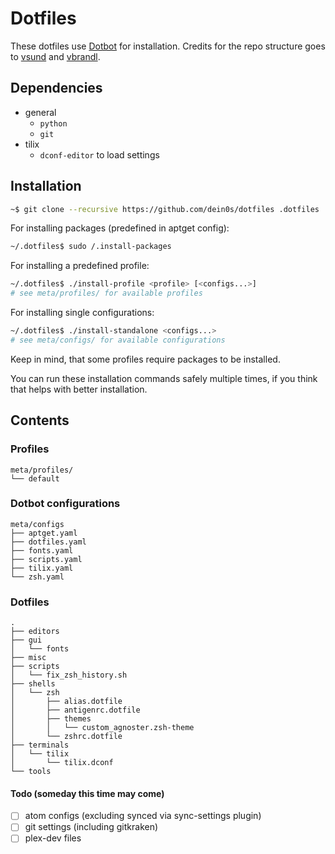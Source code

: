 # Dotfiles

These dotfiles use [Dotbot](https://github.com/anishathalye/dotbot) for installation.
Credits for the repo structure goes to [vsund](https://github.com/vsund/dotfiles) and [vbrandl](https://github.com/vbrandl/dotfiles).

## Dependencies

* general
    * `python`
    * `git`
* tilix
    * `dconf-editor` to load settings




## Installation

```bash
~$ git clone --recursive https://github.com/dein0s/dotfiles .dotfiles
```

For installing packages (predefined in aptget config):
```bash
~/.dotfiles$ sudo /.install-packages
```

For installing a predefined profile:

```bash
~/.dotfiles$ ./install-profile <profile> [<configs...>]
# see meta/profiles/ for available profiles
```

For installing single configurations:

```bash
~/.dotfiles$ ./install-standalone <configs...>
# see meta/configs/ for available configurations
```

Keep in mind, that some profiles require packages to be installed.

You can run these installation commands safely multiple times, if you think that helps with better installation.


## Contents

### Profiles

```
meta/profiles/
└── default
```

### Dotbot configurations

```
meta/configs
├── aptget.yaml
├── dotfiles.yaml
├── fonts.yaml
├── scripts.yaml
├── tilix.yaml
└── zsh.yaml
```

### Dotfiles

```
.
├── editors
├── gui
│   └── fonts
├── misc
├── scripts
│   └── fix_zsh_history.sh
├── shells
│   └── zsh
│       ├── alias.dotfile
│       ├── antigenrc.dotfile
│       ├── themes
│       │   └── custom_agnoster.zsh-theme
│       └── zshrc.dotfile
├── terminals
│   └── tilix
│       └── tilix.dconf
└── tools

```

#### Todo (someday this time may come)
- [ ] atom configs (excluding synced via sync-settings plugin)
- [ ] git settings (including gitkraken)
- [ ] plex-dev files

